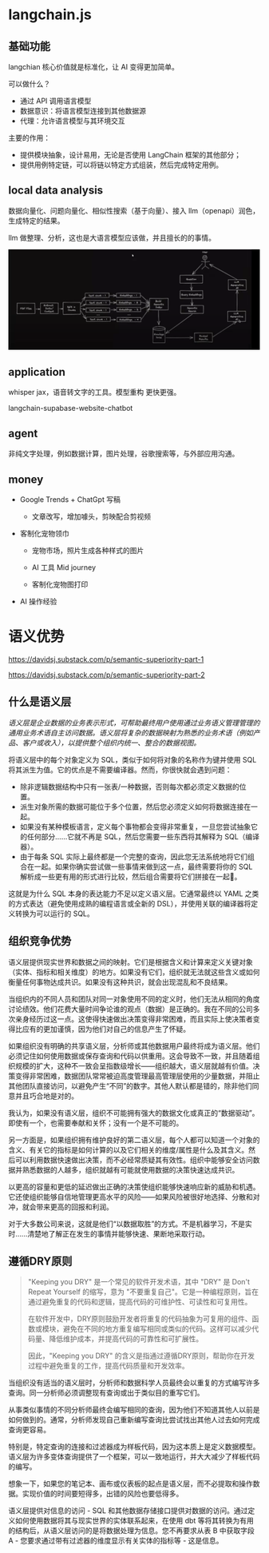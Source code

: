 # langchain.js

## 基础功能

langchian 核心价值就是标准化，让 AI 变得更加简单。

可以做什么？

* 通过 API 调用语言模型
* 数据意识：将语言模型连接到其他数据源
* 代理：允许语言模型与其环境交互

主要的作用：

* 提供模块抽象，设计易用，无论是否使用 LangChain 框架的其他部分；
* 提供用例特定链，可以将链以特定方式组装，然后完成特定用例。

## local data analysis

数据向量化、问题向量化、相似性搜索（基于向量）、接入 llm（openapi）润色，生成特定的结果。

llm 做整理、分析，这也是大语言模型应该做，并且擅长的的事情。

<img src="./images/design.png" />

## application

whisper jax，语音转文字的工具。模型重构 更快更强。

langchain-supabase-website-chatbot

## agent

非纯文字处理，例如数据计算，图片处理，谷歌搜索等，与外部应用沟通。

## money

* Google Trends + ChatGpt 写稿
  * 文章改写，增加噱头，剪映配合剪视频

* 客制化宠物领巾

  * 宠物市场，照片生成各种样式的图片

  * AI 工具 Mid journey

  * 客制化宠物图打印

* AI 操作经验

# 语义优势

https://davidsj.substack.com/p/semantic-superiority-part-1

https://davidsj.substack.com/p/semantic-superiority-part-2



## 什么是语义层

*语义层是企业数据的业务表示形式，可帮助最终用户使用通过业务语义管理管理的通用业务术语自主访问数据。语义层将复杂的数据映射为熟悉的业务术语（例如产品、客户或收入），以提供整个组织内统一、整合的数据视图。*

将语义层中的每个对象定义为 SQL，类似于如何将对象的名称作为键并使用 SQL 将其派生为值。它的优点是不需要编译器。然而，你很快就会遇到问题：

* 除非逻辑数据结构中只有一张表/一种数据，否则每次都必须定义数据的位置。
* 派生对象所需的数据可能位于多个位置，然后您必须定义如何将数据连接在一起。
* 如果没有某种模板语言，定义每个事物都会变得非常重复，一旦您尝试抽象它的任何部分……它就不再是 SQL，然后您需要一些东西将其解释为 SQL（编译器）。
* 由于每条 SQL 实际上最终都是一个完整的查询，因此您无法系统地将它们组合在一起。如果你确实尝试做一些事情来做到这一点，最终需要将你的 SQL 解析成一些更有用的形式进行比较，然后组合需要将它们拼接在一起😬。

这就是为什么 SQL 本身的表达能力不足以定义语义层。它通常最终以 YAML 之类的方式表达（避免使用成熟的编程语言或全新的 DSL），并使用关联的编译器将定义转换为可以运行的 SQL。

## 组织竞争优势

语义层提供现实世界和数据之间的映射。它们是根据含义和计算来定义关键对象（实体、指标和相关维度）的地方。如果没有它们，组织就无法就这些含义或如何衡量任何事物达成共识。如果没有这种共识，就会出现混乱和不良结果。

当组织内的不同人员和团队对同一对象使用不同的定义时，他们无法从相同的角度讨论绩效。他们花费大量时间争论谁的观点（数据）是正确的。我在不同的公司多次亲身经历过这一点。这使得快速做出决策变得非常困难，而且实际上使决策者变得比应有的更加谨慎，因为他们对自己的信息产生了怀疑。

如果组织没有明确的共享语义层，分析师或其他数据用户最终将成为语义层。他们必须记住如何使用数据或保存查询和代码以供重用。这会导致不一致，并且随着组织规模的扩大，这种不一致会呈指数级增长——组织越大，语义层就越有价值。决策变得非常困难，数据团队常常被迫高度管理最高管理层使用的少量数据，并阻止其他团队直接访问，以避免产生“不同”的数字。其他人默认都是错的，除非他们同意并且巧合地是对的。

我认为，如果没有语义层，组织不可能拥有强大的数据文化或真正的“数据驱动”。即使有一个，也需要奉献和关怀；没有一个是不可能的。

另一方面是，如果组织拥有维护良好的第二语义层，每个人都可以知道一个对象的含义、有关它的指标是如何计算的以及它们相关的维度/属性是什么及其含义。然后可以利用数据快速做出决策，而不必经常质疑其有效性。组织中能够安全访问数据并熟悉数据的人越多，组织就越有可能就使用数据的决策快速达成共识。

以更高的容量和更低的延迟做出正确的决策使组织能够快速响应新的威胁和机遇。它还使组织能够自信地管理更高水平的风险——如果风险被很好地选择、分散和对冲，就会带来更高的回报和利润。

对于大多数公司来说，这就是他们“以数据取胜”的方式。不是机器学习，不是实时……清楚地了解正在发生的事情并能够快速、果断地采取行动。

## 遵循DRY原则

> "Keeping you DRY" 是一个常见的软件开发术语，其中 "DRY" 是 Don't Repeat Yourself 的缩写，意为 "不要重复自己"。它是一种编程原则，旨在通过避免重复的代码和逻辑，提高代码的可维护性、可读性和可复用性。
>
> 在软件开发中，DRY原则鼓励开发者将重复的代码抽象为可复用的组件、函数或模块，避免在不同的地方重复编写相同或类似的代码。这样可以减少代码量、降低维护成本，并提高代码的可靠性和可扩展性。
>
> 因此，"Keeping you DRY" 的含义是指通过遵循DRY原则，帮助你在开发过程中避免重复的工作，提高代码质量和开发效率。

当组织没有适当的语义层时，分析师和数据科学人员最终会以重复的方式编写许多查询。同一分析师必须调整现有查询或出于类似目的重写它们。

从事类似事情的不同分析师最终会编写相同的查询，因为他们不知道其他人以前是如何做到的。通常，分析师发现自己重新编写查询比尝试找出其他人过去如何完成查询更容易。

特别是，特定查询的连接和过滤器成为样板代码，因为这本质上是定义数据模型。语义层为许多变体查询提供了一个框架，可以一致地运行，并大大减少了样板代码的编写。

想象一下，如果您的笔记本、画布或仪表板的起点是语义层，而不必提取和操作数据。实现价值的时间要短得多，出错的风险也要低得多。

语义层提供对信息的访问 - SQL 和其他数据存储接口提供对数据的访问。通过定义如何使用数据将其与现实世界的实体联系起来，在使用 dbt 等将其转换为有用的结构后，从语义层访问的是将数据处理为信息。您不再要求从表 B 中获取字段 A - 您要求通过带有过滤器的维度显示有关实体的指标等 - 这是信息。





